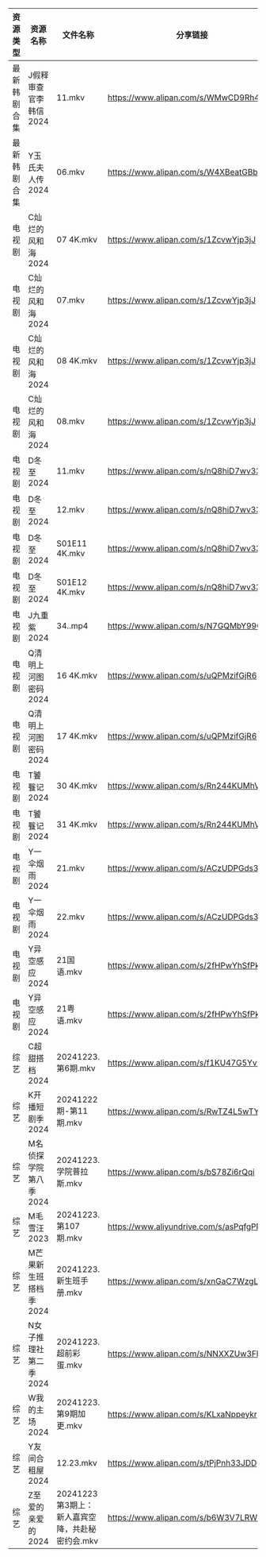 | 资源类型   | 资源名称          | 文件名称                           | 分享链接                                      | 更新时间                |
| ------ | ------------- | ------------------------------ | ----------------------------------------- | ------------------- |
| 最新韩剧合集 | J假释审查官李韩信2024 | 11.mkv                         | https://www.alipan.com/s/WMwCD9Rh4NK      | 2024-12-23 22:05:29 |
| 最新韩剧合集 | Y玉氏夫人传2024    | 06.mkv                         | https://www.alipan.com/s/W4XBeatGBb7      | 2024-12-23 00:06:27 |
| 电视剧    | C灿烂的风和海2024   | 07 4K.mkv                      | https://www.alipan.com/s/1ZcvwYjp3jJ      | 2024-12-23 22:05:13 |
| 电视剧    | C灿烂的风和海2024   | 07.mkv                         | https://www.alipan.com/s/1ZcvwYjp3jJ      | 2024-12-23 21:05:13 |
| 电视剧    | C灿烂的风和海2024   | 08 4K.mkv                      | https://www.alipan.com/s/1ZcvwYjp3jJ      | 2024-12-23 22:05:12 |
| 电视剧    | C灿烂的风和海2024   | 08.mkv                         | https://www.alipan.com/s/1ZcvwYjp3jJ      | 2024-12-23 21:05:12 |
| 电视剧    | D冬至2024       | 11.mkv                         | https://www.alipan.com/s/nQ8hiD7wv33      | 2024-12-23 20:05:15 |
| 电视剧    | D冬至2024       | 12.mkv                         | https://www.alipan.com/s/nQ8hiD7wv33      | 2024-12-23 20:05:15 |
| 电视剧    | D冬至2024       | S01E11 4K.mkv                  | https://www.alipan.com/s/nQ8hiD7wv33      | 2024-12-23 21:05:15 |
| 电视剧    | D冬至2024       | S01E12 4K.mkv                  | https://www.alipan.com/s/nQ8hiD7wv33      | 2024-12-23 21:05:15 |
| 电视剧    | J九重紫2024      | 34..mp4                        | https://www.alipan.com/s/N7GQMbY99Gt      | 2024-12-23 00:05:33 |
| 电视剧    | Q清明上河图密码2024  | 16 4K.mkv                      | https://www.alipan.com/s/uQPMzifGjR6      | 2024-12-23 19:05:56 |
| 电视剧    | Q清明上河图密码2024  | 17 4K.mkv                      | https://www.alipan.com/s/uQPMzifGjR6      | 2024-12-23 20:05:56 |
| 电视剧    | T饕餮记2024      | 30 4K.mkv                      | https://www.alipan.com/s/Rn244KUMhV7      | 2024-12-23 14:06:06 |
| 电视剧    | T饕餮记2024      | 31 4K.mkv                      | https://www.alipan.com/s/Rn244KUMhV7      | 2024-12-23 14:06:05 |
| 电视剧    | Y一伞烟雨2024     | 21.mkv                         | https://www.alipan.com/s/ACzUDPGds32      | 2024-12-23 14:06:18 |
| 电视剧    | Y一伞烟雨2024     | 22.mkv                         | https://www.alipan.com/s/ACzUDPGds32      | 2024-12-23 14:06:18 |
| 电视剧    | Y异空感应2024     | 21国语.mkv                       | https://www.alipan.com/s/2fHPwYhSfPk      | 2024-12-23 21:06:22 |
| 电视剧    | Y异空感应2024     | 21粤语.mkv                       | https://www.alipan.com/s/2fHPwYhSfPk      | 2024-12-23 21:06:22 |
| 综艺     | C超甜搭档2024     | 20241223.第6期.mkv               | https://www.alipan.com/s/f1KU47G5YvP      | 2024-12-23 14:06:37 |
| 综艺     | K开播短剧季2024    | 20241222期-第11期.mkv             | https://www.alipan.com/s/RwTZ4L5wTYU      | 2024-12-23 00:06:48 |
| 综艺     | M名侦探学院第八季2024 | 20241223.学院普拉斯.mkv             | https://www.alipan.com/s/bS78Zi6rQqi      | 2024-12-23 14:06:59 |
| 综艺     | M毛雪汪2023      | 20241223.第107期.mkv             | https://www.aliyundrive.com/s/asPqfgPRqAg | 2024-12-23 14:07:08 |
| 综艺     | M芒果新生班搭档季2024 | 20241223.新生班手册.mkv             | https://www.alipan.com/s/xnGaC7WzgLK      | 2024-12-23 14:07:13 |
| 综艺     | N女子推理社第二季2024 | 20241223.超前彩蛋.mkv              | https://www.alipan.com/s/NNXXZUw3FNE      | 2024-12-23 14:07:32 |
| 综艺     | W我的主场2024     | 20241223.第9期加更.mkv             | https://www.alipan.com/s/KLxaNppeykr      | 2024-12-23 14:08:13 |
| 综艺     | Y友间合租屋2024    | 12.23.mkv                      | https://www.alipan.com/s/tPjPnh33JDD      | 2024-12-23 14:08:29 |
| 综艺     | Z至爱的亲爱的2024   | 20241223第3期上：新人嘉宾空降，共赴秘密约会.mkv | https://www.alipan.com/s/b6W3V7LRWRj      | 2024-12-23 20:08:13 |
